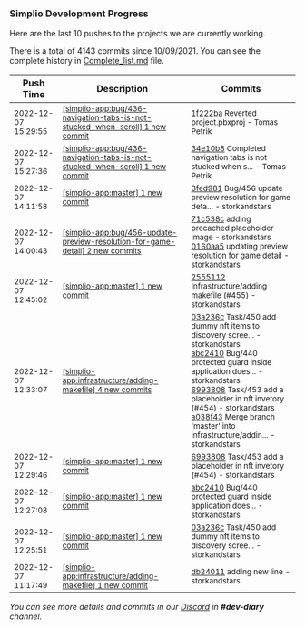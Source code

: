
### Simplio Development Progress

Here are the last 10 pushes to the projects we are currently working.

There is a total of 4143 commits since 10/09/2021. You can see the complete history in
 [Complete_list.md](Complete_list.md) file.

| Push Time | Description | Commits |
| --- | --- | --- |
| <sub>2022-12-07 15:29:55</sub> | <sub>[[simplio-app:bug/436\-navigation\-tabs\-is\-not\-stucked\-when\-scroll] 1 new commit](https://github.com/SimplioOfficial/simplio-app/commit/1f222ba213b5fe0a38b15780b4f2ccd0d2e9457a)</sub> | <sub>[1f222ba](https://github.com/SimplioOfficial/simplio-app/commit/1f222ba213b5fe0a38b15780b4f2ccd0d2e9457a) Reverted project.pbxproj - Tomas Petrik</sub> |
| <sub>2022-12-07 15:27:36</sub> | <sub>[[simplio-app:bug/436\-navigation\-tabs\-is\-not\-stucked\-when\-scroll] 1 new commit](https://github.com/SimplioOfficial/simplio-app/commit/34e10b8269e37fa101753d09536a22cf758e54a5)</sub> | <sub>[34e10b8](https://github.com/SimplioOfficial/simplio-app/commit/34e10b8269e37fa101753d09536a22cf758e54a5) Completed navigation tabs is not stucked when s... - Tomas Petrik</sub> |
| <sub>2022-12-07 14:11:58</sub> | <sub>[[simplio-app:master] 1 new commit](https://github.com/SimplioOfficial/simplio-app/commit/3fed981ebe053d23d40803fff4ba5d76578d0442)</sub> | <sub>[3fed981](https://github.com/SimplioOfficial/simplio-app/commit/3fed981ebe053d23d40803fff4ba5d76578d0442) Bug/456 update preview resolution for game deta... - storkandstars</sub> |
| <sub>2022-12-07 14:00:43</sub> | <sub>[[simplio-app:bug/456\-update\-preview\-resolution\-for\-game\-detail] 2 new commits](https://github.com/SimplioOfficial/simplio-app/compare/2555112ad53c...0160aa545e2b)</sub> | <sub>[71c538c](https://github.com/SimplioOfficial/simplio-app/commit/71c538cf02459c5338d0162098cbc8afbc2ed7fd) adding precached placeholder image - storkandstars<br>[0160aa5](https://github.com/SimplioOfficial/simplio-app/commit/0160aa545e2b72e4de8f71b55aafb95a47e1cbd9) updating preview resolution for game detail - storkandstars</sub> |
| <sub>2022-12-07 12:45:02</sub> | <sub>[[simplio-app:master] 1 new commit](https://github.com/SimplioOfficial/simplio-app/commit/2555112ad53c74ae444db4bd5efe559e213ed494)</sub> | <sub>[2555112](https://github.com/SimplioOfficial/simplio-app/commit/2555112ad53c74ae444db4bd5efe559e213ed494) Infrastructure/adding makefile (#455) - storkandstars</sub> |
| <sub>2022-12-07 12:33:07</sub> | <sub>[[simplio-app:infrastructure/adding\-makefile] 4 new commits](https://github.com/SimplioOfficial/simplio-app/compare/db24011cdc05...a038f4321f4c)</sub> | <sub>[03a236c](https://github.com/SimplioOfficial/simplio-app/commit/03a236ce9ac9840dc978a505317e54fcecfac3eb) Task/450 add dummy nft items to discovery scree... - storkandstars<br>[abc2410](https://github.com/SimplioOfficial/simplio-app/commit/abc2410b206b525886b627678f5e2d13f904c0d1) Bug/440 protected guard inside application does... - storkandstars<br>[6993808](https://github.com/SimplioOfficial/simplio-app/commit/69938085b71cd6ad91117020dd7b3a1551291ba2) Task/453 add a placeholder in nft invetory (#454) - storkandstars<br>[a038f43](https://github.com/SimplioOfficial/simplio-app/commit/a038f4321f4cbbb15fa4f7a576a5fe8c3e80dfe5) Merge branch 'master' into infrastructure/addin... - storkandstars</sub> |
| <sub>2022-12-07 12:29:46</sub> | <sub>[[simplio-app:master] 1 new commit](https://github.com/SimplioOfficial/simplio-app/commit/69938085b71cd6ad91117020dd7b3a1551291ba2)</sub> | <sub>[6993808](https://github.com/SimplioOfficial/simplio-app/commit/69938085b71cd6ad91117020dd7b3a1551291ba2) Task/453 add a placeholder in nft invetory (#454) - storkandstars</sub> |
| <sub>2022-12-07 12:27:08</sub> | <sub>[[simplio-app:master] 1 new commit](https://github.com/SimplioOfficial/simplio-app/commit/abc2410b206b525886b627678f5e2d13f904c0d1)</sub> | <sub>[abc2410](https://github.com/SimplioOfficial/simplio-app/commit/abc2410b206b525886b627678f5e2d13f904c0d1) Bug/440 protected guard inside application does... - storkandstars</sub> |
| <sub>2022-12-07 12:25:51</sub> | <sub>[[simplio-app:master] 1 new commit](https://github.com/SimplioOfficial/simplio-app/commit/03a236ce9ac9840dc978a505317e54fcecfac3eb)</sub> | <sub>[03a236c](https://github.com/SimplioOfficial/simplio-app/commit/03a236ce9ac9840dc978a505317e54fcecfac3eb) Task/450 add dummy nft items to discovery scree... - storkandstars</sub> |
| <sub>2022-12-07 11:17:49</sub> | <sub>[[simplio-app:infrastructure/adding\-makefile] 1 new commit](https://github.com/SimplioOfficial/simplio-app/commit/db24011cdc0566ba6cd8af6cbf3b03b1cf5fa3fc)</sub> | <sub>[db24011](https://github.com/SimplioOfficial/simplio-app/commit/db24011cdc0566ba6cd8af6cbf3b03b1cf5fa3fc) adding new line - storkandstars</sub> |

_You can see more details and commits in our [Discord](https://discord.gg/aKhjuwZmdP) in **#dev-diary** channel._
